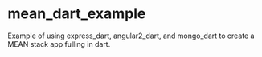 # mean_dart_example
Example of using express_dart, angular2_dart, and mongo_dart to create a MEAN stack app fulling in dart.
